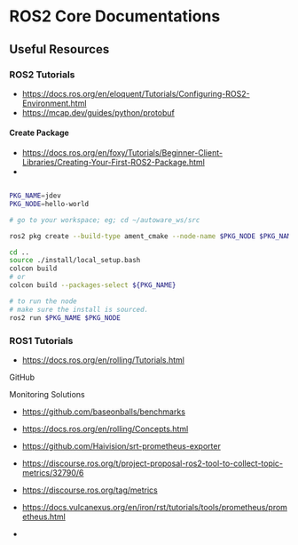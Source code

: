 # ROS2 Core Documentations

## Useful Resources

### ROS2 Tutorials

- https://docs.ros.org/en/eloquent/Tutorials/Configuring-ROS2-Environment.html
- https://mcap.dev/guides/python/protobuf

#### Create Package


- https://docs.ros.org/en/foxy/Tutorials/Beginner-Client-Libraries/Creating-Your-First-ROS2-Package.html
- 

```bash

PKG_NAME=jdev
PKG_NODE=hello-world

# go to your workspace; eg; cd ~/autoware_ws/src

ros2 pkg create --build-type ament_cmake --node-name $PKG_NODE $PKG_NAME

cd ..
source ./install/local_setup.bash
colcon build 
# or
colcon build --packages-select ${PKG_NAME}

# to run the node
# make sure the install is sourced.
ros2 run $PKG_NAME $PKG_NODE

```


### ROS1 Tutorials

- https://docs.ros.org/en/rolling/Tutorials.html


GitHub

Monitoring Solutions

- https://github.com/baseonballs/benchmarks
- https://docs.ros.org/en/rolling/Concepts.html
- https://github.com/Haivision/srt-prometheus-exporter
- https://discourse.ros.org/t/project-proposal-ros2-tool-to-collect-topic-metrics/32790/6
- https://discourse.ros.org/tag/metrics



- https://docs.vulcanexus.org/en/iron/rst/tutorials/tools/prometheus/prometheus.html
- 
